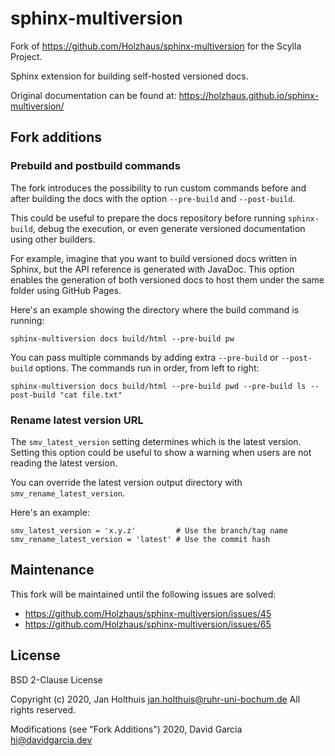 # sphinx-multiversion

Fork of https://github.com/Holzhaus/sphinx-multiversion for the Scylla Project.

Sphinx extension for building self-hosted versioned docs.

Original documentation can be found at: https://holzhaus.github.io/sphinx-multiversion/

## Fork additions

### Prebuild and postbuild commands

The fork introduces the possibility to run custom commands before and after building the docs with the option `--pre-build` and `--post-build`.

This could be useful to prepare the docs repository before running `sphinx-build`, debug the execution, or even generate versioned documentation using other builders.

For example, imagine that you want to build versioned docs written in Sphinx, but the API reference is generated with JavaDoc. This option enables the generation of both versioned docs to host them under the same folder using GitHub Pages.

Here's an example showing the directory where the build command is running:

```
sphinx-multiversion docs build/html --pre-build pw
```

You can pass multiple commands by adding extra `--pre-build` or `--post-build` options. The commands run in order, from left to right:

```
sphinx-multiversion docs build/html --pre-build pwd --pre-build ls --post-build "cat file.txt"
```

### Rename latest version URL

The `smv_latest_version` setting determines which is the latest version.
Setting this option could be useful to show a warning when users are not reading the latest version.

You can override the latest version output directory with `smv_rename_latest_version`.

Here's an example:

```
smv_latest_version = 'x.y.z'         # Use the branch/tag name
smv_rename_latest_version = 'latest' # Use the commit hash
```

## Maintenance

This fork will be maintained until the following issues are solved:

- https://github.com/Holzhaus/sphinx-multiversion/issues/45
- https://github.com/Holzhaus/sphinx-multiversion/issues/65

## License

BSD 2-Clause License

Copyright (c) 2020, Jan Holthuis <jan.holthuis@ruhr-uni-bochum.de>
All rights reserved.

Modifications (see "Fork Additions") 2020, David Garcia <hi@davidgarcia.dev>
